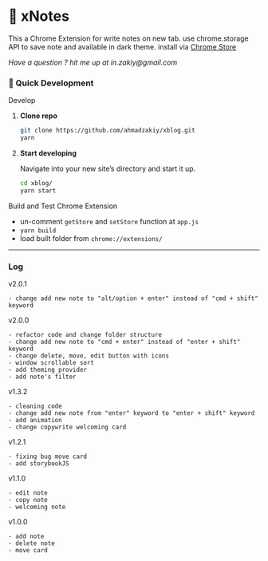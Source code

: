 # :ledger: xNotes
This a Chrome Extension for write notes on new tab. use chrome.storage API to save note and available in dark theme. install via [Chrome Store](https://chrome.google.com/webstore/detail/xnotes/kdcjpeakcckhecgojnbjiohjnbfkgmie) 

_Have a question ? hit me up at in.zakiy@gmail.com_

### 🚀 Quick Development

Develop

1.  **Clone repo**

    ```sh
    git clone https://github.com/ahmadzakiy/xblog.git
    yarn
    ```

1.  **Start developing**

    Navigate into your new site’s directory and start it up.

    ```sh
    cd xblog/
    yarn start
    ```

Build and Test Chrome Extension

- un-comment `getStore` and `setStore` function at `app.js`
- `yarn build`
- load built folder from `chrome://extensions/`

---

### Log

v2.0.1

```
- change add new note to "alt/option + enter" instead of "cmd + shift" keyword
```

v2.0.0

```
- refactor code and change folder structure
- change add new note to "cmd + enter" instead of "enter + shift" keyword
- change delete, move, edit button with icons
- window scrollable sort
- add theming provider
- add note's filter
```

v1.3.2

```
- cleaning code
- change add new note from "enter" keyword to "enter + shift" keyword
- add animation
- change copywrite welcoming card
```

v1.2.1

```
- fixing bug move card
- add storybookJS
```

v1.1.0

```
- edit note
- copy note
- welcoming note
```

v1.0.0

```
- add note
- delete note
- move card
```

